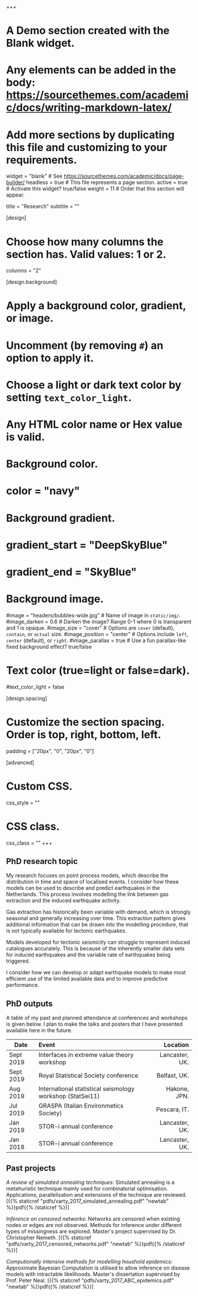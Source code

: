 +++
# A Demo section created with the Blank widget.
# Any elements can be added in the body: https://sourcethemes.com/academic/docs/writing-markdown-latex/
# Add more sections by duplicating this file and customizing to your requirements.

widget = "blank"  # See https://sourcethemes.com/academic/docs/page-builder/
headless = true  # This file represents a page section.
active = true  # Activate this widget? true/false
weight = 11  # Order that this section will appear.

title = "Research"
subtitle = ""

[design]
  # Choose how many columns the section has. Valid values: 1 or 2.
  columns = "2"

[design.background]
  # Apply a background color, gradient, or image.
  #   Uncomment (by removing `#`) an option to apply it.
  #   Choose a light or dark text color by setting `text_color_light`.
  #   Any HTML color name or Hex value is valid.

  # Background color.
  # color = "navy"
  
  # Background gradient.
  # gradient_start = "DeepSkyBlue"
  # gradient_end = "SkyBlue"
  
  # Background image.
  #image = "headers/bubbles-wide.jpg"  # Name of image in `static/img/`.
  #image_darken = 0.6  # Darken the image? Range 0-1 where 0 is transparent and 1 is opaque.
  #image_size = "cover"  #  Options are `cover` (default), `contain`, or `actual` size.
  #image_position = "center"  # Options include `left`, `center` (default), or `right`.
  #image_parallax = true  # Use a fun parallax-like fixed background effect? true/false

  # Text color (true=light or false=dark).
  #text_color_light = false

[design.spacing]
  # Customize the section spacing. Order is top, right, bottom, left.
  padding = ["20px", "0", "20px", "0"]

[advanced]
 # Custom CSS. 
 css_style = ""
 
 # CSS class.
 css_class = ""
+++

## PhD research topic
My research focuses on point process models, which describe the distribution in time and space of localised events. I consider how these models can be used to describe and predict earthquakes in the Netherlands. 
This process involves modelling the link between gas extraction and the induced earthquake activity.

Gas extraction has historically been variable with demand, which is strongly seasonal and generally increasing over time. This extraction pattern gives additional information that can be drawn into the modelling procedure, that is not typically available for tectonic earthquakes.

Models developed for tectonic seismicity can struggle to represent induced catalogues accurately. This is because of the inherently smaller data sets for induced earthquakes and the variable rate of earthquakes being triggered. 

I consider how we can develop or adapt earthquake models to make most efficient use of the limited available data and to improve predictive performance. 

## PhD outputs

A table of my past and planned attendance at conferences and workshops is given below. I plan to make the talks and posters that I have presented available here in the future. 

| Date      | Event | Location |
|-----------|:-----------------|------------------:|
| Sept 2019 | Interfaces in extreme value theory workshop| Lancaster, UK. |
| Sept 2019 | Royal Statistical Society conference | Belfast, UK. |
| Aug  2019 | International statistical seismology workshop (StatSei11) | Hakone, JPN.|
| Jul 2019 | GRASPA (Italian Environmetics Society)| Pescara, IT. |
| Jan 2019 | STOR-i annual conference | Lancaster, UK. |
| Jan 2018 | STOR-i annual conference | Lancaster, UK. |


## Past projects

_A review of simulated annealing techniques:_ Simulated annealing is a metahuristic technique mainly used for combinatorial optimisation. Applications, parallelisation and extensions of the technique are reviewed. [{{% staticref "pdfs/varty_2017_simulated_annealing.pdf" "newtab" %}}pdf{{% /staticref %}}]

_Inference on censored networks:_ Networks are censored when existing nodes or edges are not observed. Methods for inference under different types of missingness are explored. Master's project supervised by Dr. Christopher Nemeth. [{{% staticref "pdfs/varty_2017_censored_networks.pdf" "newtab" %}}pdf{{% /staticref %}}] 

_Computionally intensive methods for modelling houshold epidemics:_
Approximate Bayesian Computation is utilised to allow inference on disease models with intractable likelihoods. Master's dissertation supervised by Prof. Peter Neal. [{{% staticref "pdfs/varty_2017_ABC_epidemics.pdf" "newtab" %}}pdf{{% /staticref %}}]
 

